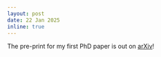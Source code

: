 ```yaml
---
layout: post
date: 22 Jan 2025
inline: true
---
```

The pre-print for my first PhD paper is out on [arXiv](https://arxiv.org/abs/2501.13161)! 

